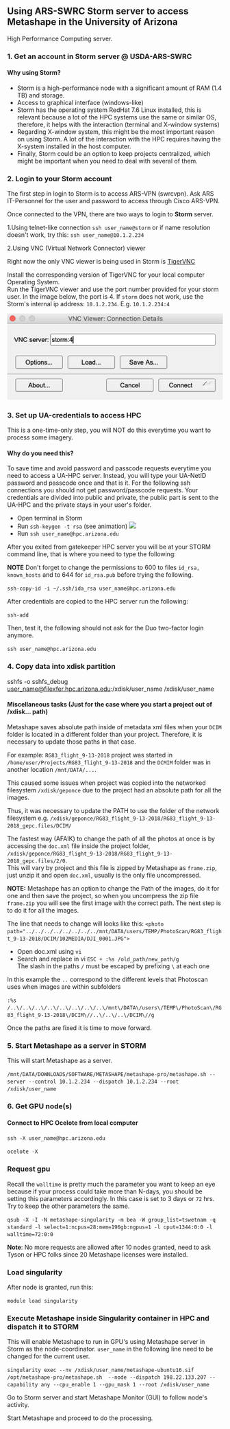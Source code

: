 ## Using ARS-SWRC Storm server to access Metashape in the University of Arizona
High Performance Computing server.

### 1. Get an account in Storm server @ USDA-ARS-SWRC 

#### Why using Storm? 

- Storm is a high-performance node with a significant amount of RAM (1.4 TB) and 
storage.
- Access to graphical interface (windows-like)
- Storm has the operating system RedHat 7.6 Linux installed, this is relevant 
because a lot of the HPC systems use the same or similar OS, therefore, it helps
with the interaction (terminal and X-window systems)
- Regarding X-window system, this might be the most important reason on using 
Storm. A lot of the interaction with the HPC requires having the X-system 
installed in the host computer. 
- Finally, Storm could be an option to keep projects centralized, which might be 
important when you need to deal with several of them. 

### 2. Login to your Storm account

The first step in login to Storm is to access ARS-VPN (swrcvpn).  Ask ARS 
IT-Personnel for the user and password to access through Cisco ARS-VPN.

Once connected to the VPN, there are two ways to login to **Storm** server.

1.Using telnet-like connection 
`ssh user_name@storm` or if name resolution doesn't work, try this:
`ssh user_name@10.1.2.234` 

2.Using VNC (Virtual Network Connector) viewer

Right now the only VNC viewer is being used in Storm is [TigerVNC](https://bintray.com/tigervnc/stable/tigervnc/1.9.0)

Install the corresponding version of TigerVNC for your local computer Operating
System.  
Run the TigerVNC viewer and use the port number provided for your 
storm user. In the image below, the port is 4. If `storm` does not work, use the
Storm's internal ip address: `10.1.2.234`.  E.g. `10.1.2.234:4`

![](./gifs/tigervnc.png)


### 3. Set up UA-credentials to access HPC

This is a one-time-only step, you will NOT do this everytime you want to process some imagery.

#### Why do you need this?

To save time and avoid password and passcode requests everytime you need to access a UA-HPC server. Instead, you will type your UA-NetID password and passcode once and that is it. For the following ssh connections you should not get password/passcode requests. Your credentials are divided into public and private, the public part is sent to the UA-HPC and the private stays in your user's folder.

- Open terminal in Storm
- Run `ssh-keygen -t rsa` (see animation)
![](./gifs/ssh_credentials_uahpc.gif)
- Run `ssh user_name@hpc.arizona.edu`

After you exited from gatekeeper HPC server you will be at your STORM command line, that is where you need to type the following:

**NOTE** Don't forget to change the permissions to 600 to files `id_rsa, known_hosts` 
and to 644 for `id_rsa.pub` before trying the following.

`ssh-copy-id -i ~/.ssh/ida_rsa user_name@hpc.arizona.edu`

After credentials are copied to the HPC server run the following:

`ssh-add` 

Then, test it, the following should not ask for the Duo two-factor login anymore.

`ssh user_name@hpc.arizona.edu` 

### 4. Copy data into xdisk partition

sshfs -o sshfs_debug user_name@filexfer.hpc.arizona.edu:/xdisk/user_name /xdisk/user_name


#### Miscellaneous tasks (Just for the case where you start a project out of /xdisk... path)

Metashape saves absolute path inside of metadata xml files when your `DCIM` folder
is located in a different folder than your project.  Therefore, it is necessary 
to update those paths in that case.

For example:
`RG83_flight_9-13-2018` project was started in `/home/user/Projects/RG83_flight_9-13-2018`
and the `DCMIM` folder was in another location `/mnt/DATA/...`.  

This caused some issues when project was copied into the networked filesystem
`/xdisk/geponce` due to the project had an absolute path for all the images.

Thus, it was necessary to update the PATH to use the folder of the network 
filesystem 
e.g. `/xdisk/geponce/RG83_flight_9-13-2018/RG83_flight_9-13-2018_gepc.files/DCIM/`

The fastest way (AFAIK) to change the path of all the photos at once is by accessing the `doc.xml` file inside the project folder, `/xdisk/geponce/RG83_flight_9-13-2018/RG83_flight_9-13-2018_gepc.files/2/0`.  
This will vary by project and this file is zipped by Metashape as `frame.zip`, 
just unzip it and open `doc.xml`, usually is the only file uncompressed.  

**NOTE:** Metashape has an option to change the Path of the images, do it for one and then 
save the project, so when you uncompress the zip file `frame.zip` you will see 
the first image with the correct path.  The next step is to do it for all the 
images.

The line that needs to change will looks like this: 
` <photo path="../../../../../../../../mnt/DATA/users/TEMP/PhotoScan/RG83_flight_9-13-2018/DCIM/102MEDIA/DJI_0001.JPG"> `

- Open doc.xml using `vi`
- Search and replace in vi `ESC + :%s /old_path/new_path/g`  
The slash in the paths `/` must be escaped by prefixing `\` at each one

In this example the `..` correspond to the different levels that Photoscan uses when images are within subfolders

`:%s /..\/..\/..\/..\/..\/..\/..\/..\/mnt\/DATA\/users\/TEMP\/PhotoScan\/RG83_flight_9-13-2018\/DCIM\//..\/..\/..\/DCIM\//g `

Once the paths are fixed it is time to move forward.  

### 5. Start Metashape as a server in STORM

This will start Metashape as a server. 

`/mnt/DATA/DOWNLOADS/SOFTWARE/METASHAPE/metashape-pro/metashape.sh --server --control 10.1.2.234 --dispatch 10.1.2.234 --root /xdisk/user_name`

### 6. Get GPU node(s)

#### Connect to HPC Ocelote from local computer

`ssh -X user_name@hpc.arizona.edu`

`ocelote -X`

### Request gpu

Recall the `walltime` is pretty much the parameter you want to keep an eye because
if your process could take more than N-days, you should be setting this parameters
accordingly.  In this case is set to 3 days or `72` hrs.  Try to keep the other 
parameters the same.

`qsub -X -I -N metashape-singularity -m bea -W group_list=tswetnam -q standard -l select=1:ncpus=28:mem=196gb:ngpus=1 -l cput=1344:0:0 -l walltime=72:0:0`

**Note**: No more requests are allowed after 10 nodes granted, need to ask Tyson
or HPC folks since 20 Metashape licenses were installed.

### Load singularity 

After node is granted, run this:

`module load singularity` 

### Execute Metashape inside Singularity container in HPC and dispatch it to STORM

This will enable Metashape to run in GPU's using Metashape server in Storm as the 
node-coordinator.  `user_name` in the following line need to be changed for the 
current user.

`singularity exec --nv /xdisk/user_name/metashape-ubuntu16.sif /opt/metashape-pro/metashape.sh  --node --dispatch 198.22.133.207 --capability any --cpu_enable 1 --gpu_mask 1 --root /xdisk/user_name`

Go to Storm server and start Metashape Monitor (GUI) to follow node's activity.

Start Metashape and proceed to do the processing.



